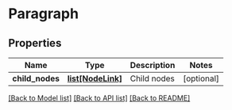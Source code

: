 # Paragraph

## Properties
Name | Type | Description | Notes
------------ | ------------- | ------------- | -------------
**child_nodes** | [**list[NodeLink]**](NodeLink.md) | Child nodes | [optional] 

[[Back to Model list]](../README.md#documentation-for-models) [[Back to API list]](../README.md#documentation-for-api-endpoints) [[Back to README]](../README.md)


